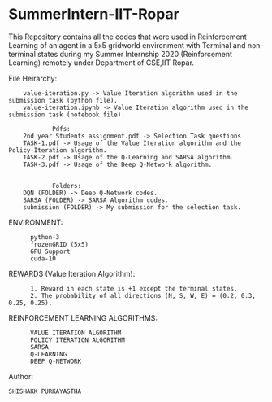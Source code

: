 # SummerIntern-IIT-Ropar
This Repository contains all the codes that were used in Reinforcement Learning of an agent in a 5x5 gridworld environment with Terminal and non-terminal states during my Summer Internship 2020 (Reinforcement Learning) remotely under Department of CSE,IIT Ropar.


File Heirarchy:

        
        value-iteration.py -> Value Iteration algorithm used in the submission task (python file).
        value-iteration.ipynb -> Value Iteration algorithm used in the submission task (notebook file).
                    
                Pdfs:    
        2nd year Students assignment.pdf -> Selection Task questions
        TASK-1.pdf -> Usage of the Value Iteration algorithm and the Policy-Iteration algorithm.            
        TASK-2.pdf -> Usage of the Q-Learning and SARSA algorithm. 
        TASK-3.pdf -> Usage of the Deep Q-Network algorithm.
        
                
                Folders:
        DQN (FOLDER) -> Deep Q-Network codes.   
        SARSA (FOLDER) -> SARSA Algorithm codes. 
        submission (FOLDER) -> My submission for the selection task.
                    
                    




ENVIRONMENT:

          python-3
          frozenGRID (5x5)
          GPU Support
          cuda-10

REWARDS (Value Iteration Algorithm):

          1. Reward in each state is +1 except the terminal states.
          2. The probability of all directions (N, S, W, E) = (0.2, 0.3, 0.25, 0.25).
      
 
REINFORCEMENT LEARNING ALGORITHMS:
  
          VALUE ITERATION ALGORITHM
          POLICY ITERATION ALGORITHM 
          SARSA
          Q-LEARNING
          DEEP Q-NETWORK
          

Author:

    SHISHAKK PURKAYASTHA
    
    
